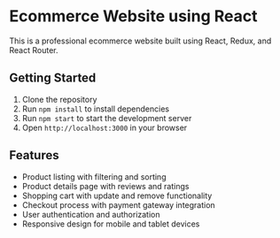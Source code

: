 Ecommerce Website using React
=============================

This is a professional ecommerce website built using React, Redux, and React Router.

Getting Started
---------------

1. Clone the repository
2. Run `npm install` to install dependencies
3. Run `npm start` to start the development server
4. Open `http://localhost:3000` in your browser

Features
--------

* Product listing with filtering and sorting
* Product details page with reviews and ratings
* Shopping cart with update and remove functionality
* Checkout process with payment gateway integration
* User authentication and authorization
* Responsive design for mobile and tablet devices